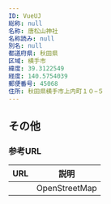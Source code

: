 ```yaml
---
ID: VueUJ
総称: null
名称: 唐松山神社
名称読み: null
別名: null
都道府県: 秋田県
区域: 横手市
緯度: 39.3122549
経度: 140.5754039
郵便番号: 45068
住所: 秋田県横手市上内町１０−５
---
```


## その他

### 参考URL

| URL | 説明          |
| --- | ------------- |
|     | OpenStreetMap |
